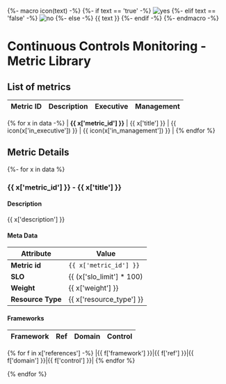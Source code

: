 {%- macro icon(text) -%}
    {%- if text == 'true' -%}
        ![yes](https://img.shields.io/badge/YES-0000F0)
    {%- elif text == 'false' -%}
        ![no](https://img.shields.io/badge/NO-0F00)
    {%- else -%}
        {{ text }}
    {%- endif -%}
{%- endmacro -%}
# Continuous Controls Monitoring - Metric Library

## List of metrics

| Metric ID                | Description      | Executive | Management |
|--------------------------|------------------|-----------|------------|
{% for x in data -%}
| **{{ x['metric_id'] }}** | {{ x['title'] }} | {{ icon(x['in_executive']) }} | {{ icon(x['in_management']) }} |
{% endfor %}

## Metric Details

{%- for x in data %}
### {{ x['metric_id'] }} - {{ x['title'] }}

#### Description

{{ x['description'] }}

#### Meta Data

| Attribute         | Value                                                                                |
|-------------------|--------------------------------------------------------------------------------------|
| **Metric id**     | `{{ x['metric_id'] }}`                                                               |
| **SLO**           | {{ (x['slo_limit'] * 100) | round(2) }}% - {{ (x['slo_target'] * 100) | round(2) }}% |
| **Weight**        | {{ x['weight'] }}                                                                    |
| **Resource Type** | {{ x['resource_type'] }}                                                             |

#### Frameworks

|**Framework**|**Ref**|**Domain**|**Control**|
|--|--|--|--|
{% for f in x['references'] -%}
|{{ f['framework'] }}|{{ f['ref'] }}|{{ f['domain'] }}|{{ f['control'] }}|
{% endfor %}

{% endfor %}